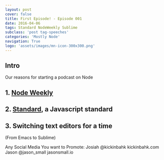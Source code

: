 ```yaml
---
layout: post
cover: false
title: First Episode! - Episode 001
date: 2016-04-06 
tags: Standard NodeWeekly Sublime
subclass: 'post tag-speeches'
categories: 'Mostly Node'
navigation: True
logo: 'assets/images/mn-icon-300x300.png'
---
```


## Intro 
Our reasons for starting a podcast on Node

## 1. [Node Weekly](http://nodeweekly.com/)

## 2. [Standard](https://github.com/feross/standard), a Javascript standard

## 3. Switching text editors for a time 
(From Emacs to Sublime)

Any Social Media You want to Promote: 
Josiah
@kickinbahk
kickinbahk.com
Jason
@jason_small
jasonsmall.io 
